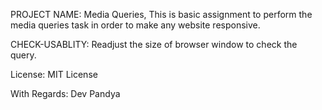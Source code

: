 PROJECT NAME:
Media Queries, This is basic assignment to perform the media queries task in order to make any website responsive.

CHECK-USABLITY:
Readjust the size of browser window to check the query.

License:
MIT License

With Regards:
Dev Pandya
 
